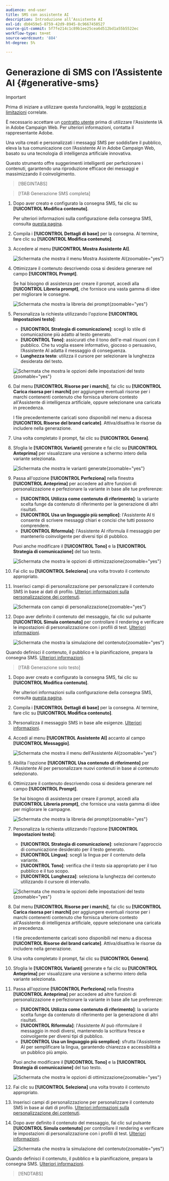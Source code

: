 ```yaml
---
audience: end-user
title: SMS con assistente AI
description: Introduzione all’Assistente AI
exl-id: db0459e5-8759-42d9-8945-8c9667450527
source-git-commit: 5f7fe214c1c89b1ee25cea6d512bd1a55b5522ec
workflow-type: tm+mt
source-wordcount: '884'
ht-degree: 5%

---
```


# Generazione di SMS con l’Assistente AI {#generative-sms}

>[!IMPORTANT]
>
>Prima di iniziare a utilizzare questa funzionalità, leggi le [protezioni e limitazioni](generative-gs.md#generative-guardrails) correlate.
></br>
>
>È necessario accettare un [contratto utente](https://www.adobe.com/legal/licenses-terms/adobe-dx-gen-ai-user-guidelines.html) prima di utilizzare l&#39;Assistente IA in Adobe Campaign Web. Per ulteriori informazioni, contatta il rappresentante Adobe.

Una volta creati e personalizzati i messaggi SMS per soddisfare il pubblico, eleva la tua comunicazione con l’Assistente AI in Adobe Campaign Web, basato su una tecnologia di intelligenza artificiale innovativa.

Questo strumento offre suggerimenti intelligenti per perfezionare i contenuti, garantendo una riproduzione efficace dei messaggi e massimizzando il coinvolgimento.

>[!BEGINTABS]

>[!TAB Generazione SMS completa]

1. Dopo aver creato e configurato la consegna SMS, fai clic su **[!UICONTROL Modifica contenuto]**.

   Per ulteriori informazioni sulla configurazione della consegna SMS, consulta [questa pagina](../sms/create-sms.md).

1. Compila i **[!UICONTROL Dettagli di base]** per la consegna. Al termine, fare clic su **[!UICONTROL Modifica contenuto]**.

1. Accedere al menu **[!UICONTROL Mostra Assistente AI]**.

   ![Schermata che mostra il menu Mostra Assistente AI](assets/sms-genai-1.png){zoomable="yes"}

1. Ottimizzare il contenuto descrivendo cosa si desidera generare nel campo **[!UICONTROL Prompt]**.

   Se hai bisogno di assistenza per creare il prompt, accedi alla **[!UICONTROL Libreria prompt]**, che fornisce una vasta gamma di idee per migliorare le consegne.

   ![Schermata che mostra la libreria dei prompt](assets/sms-genai-2.png){zoomable="yes"}

1. Personalizza la richiesta utilizzando l&#39;opzione **[!UICONTROL Impostazioni testo]**:

   * **[!UICONTROL Strategia di comunicazione]**: scegli lo stile di comunicazione più adatto al testo generato.
   * **[!UICONTROL Tono]**: assicurati che il tono dell&#39;e-mail risuoni con il pubblico. Che tu voglia essere informativo, giocoso o persuasivo, l’Assistente AI adatta il messaggio di conseguenza.
   * **Lunghezza testo**: utilizza il cursore per selezionare la lunghezza desiderata del testo.

   ![Schermata che mostra le opzioni delle impostazioni del testo](assets/sms-genai-3.png){zoomable="yes"}

1. Dal menu **[!UICONTROL Risorse per i marchi]**, fai clic su **[!UICONTROL Carica risorsa per i marchi]** per aggiungere eventuali risorse per i marchi contenenti contenuto che fornisca ulteriore contesto all&#39;Assistente di intelligenza artificiale, oppure selezionane una caricata in precedenza.

   I file precedentemente caricati sono disponibili nel menu a discesa **[!UICONTROL Risorse del brand caricate]**. Attiva/disattiva le risorse da includere nella generazione.

1. Una volta completato il prompt, fai clic su **[!UICONTROL Genera]**.

1. Sfoglia le **[!UICONTROL Varianti]** generate e fai clic su **[!UICONTROL Anteprima]** per visualizzare una versione a schermo intero della variante selezionata.

   ![Schermata che mostra le varianti generate](assets/sms-genai-4.png){zoomable="yes"}

1. Passa all&#39;opzione **[!UICONTROL Perfeziona]** nella finestra **[!UICONTROL Anteprima]** per accedere ad altre funzioni di personalizzazione e perfezionare la variante in base alle tue preferenze:

   * **[!UICONTROL Utilizza come contenuto di riferimento]**: la variante scelta funge da contenuto di riferimento per la generazione di altri risultati.
   * **[!UICONTROL Usa un linguaggio più semplice]**: l&#39;Assistente AI ti consente di scrivere messaggi chiari e concisi che tutti possono comprendere.
   * **[!UICONTROL Riformula]**: l&#39;Assistente AI riformula il messaggio per mantenerlo coinvolgente per diversi tipi di pubblico.

   Puoi anche modificare il **[!UICONTROL Tono]** e la **[!UICONTROL Strategia di comunicazione]** del tuo testo.

   ![Schermata che mostra le opzioni di ottimizzazione](assets/sms-genai-5.png){zoomable="yes"}

1. Fai clic su **[!UICONTROL Seleziona]** una volta trovato il contenuto appropriato.

1. Inserisci campi di personalizzazione per personalizzare il contenuto SMS in base ai dati di profilo. [Ulteriori informazioni sulla personalizzazione dei contenuti](../personalization/personalize.md).

   ![Schermata con campi di personalizzazione](assets/sms-genai-5.png){zoomable="yes"}

1. Dopo aver definito il contenuto del messaggio, fai clic sul pulsante **[!UICONTROL Simula contenuto]** per controllare il rendering e verificare le impostazioni di personalizzazione con i profili di test. [Ulteriori informazioni](../preview-test/preview-content.md).

   ![Schermata che mostra la simulazione del contenuto](assets/sms-genai-6.png){zoomable="yes"}

Quando definisci il contenuto, il pubblico e la pianificazione, prepara la consegna SMS. [Ulteriori informazioni](../monitor/prepare-send.md).

>[!TAB Generazione solo testo]

1. Dopo aver creato e configurato la consegna SMS, fai clic su **[!UICONTROL Modifica contenuto]**.

   Per ulteriori informazioni sulla configurazione della consegna SMS, consulta [questa pagina](../sms/create-sms.md).

1. Compila i **[!UICONTROL Dettagli di base]** per la consegna. Al termine, fare clic su **[!UICONTROL Modifica contenuto]**.

1. Personalizza il messaggio SMS in base alle esigenze. [Ulteriori informazioni](../sms/content-sms.md).

1. Accedi al menu **[!UICONTROL Assistente AI]** accanto al campo **[!UICONTROL Messaggio]**.

   ![Schermata che mostra il menu dell&#39;Assistente AI](assets/sms-text-1.png){zoomable="yes"}

1. Abilita l&#39;opzione **[!UICONTROL Usa contenuto di riferimento]** per l&#39;Assistente AI per personalizzare nuovi contenuti in base al contenuto selezionato.

1. Ottimizzare il contenuto descrivendo cosa si desidera generare nel campo **[!UICONTROL Prompt]**.

   Se hai bisogno di assistenza per creare il prompt, accedi alla **[!UICONTROL Libreria prompt]**, che fornisce una vasta gamma di idee per migliorare le campagne.

   ![Schermata che mostra la libreria dei prompt](assets/sms-text-2.png){zoomable="yes"}

1. Personalizza la richiesta utilizzando l&#39;opzione **[!UICONTROL Impostazioni testo]**:

   * **[!UICONTROL Strategia di comunicazione]**: selezionare l&#39;approccio di comunicazione desiderato per il testo generato.
   * **[!UICONTROL Lingua]**: scegli la lingua per il contenuto della variante.
   * **[!UICONTROL Tono]**: verifica che il testo sia appropriato per il tuo pubblico e il tuo scopo.
   * **[!UICONTROL Lunghezza]**: seleziona la lunghezza del contenuto utilizzando il cursore di intervallo.

   ![Schermata che mostra le opzioni delle impostazioni del testo](assets/sms-text-3.png){zoomable="yes"}

1. Dal menu **[!UICONTROL Risorse per i marchi]**, fai clic su **[!UICONTROL Carica risorsa per i marchi]** per aggiungere eventuali risorse per i marchi contenenti contenuto che fornisca ulteriore contesto all&#39;Assistente di intelligenza artificiale, oppure selezionane una caricata in precedenza.

   I file precedentemente caricati sono disponibili nel menu a discesa **[!UICONTROL Risorse del brand caricate]**. Attiva/disattiva le risorse da includere nella generazione.

1. Una volta completato il prompt, fai clic su **[!UICONTROL Genera]**.

1. Sfoglia le **[!UICONTROL Varianti]** generate e fai clic su **[!UICONTROL Anteprima]** per visualizzare una versione a schermo intero della variante selezionata.

1. Passa all&#39;opzione **[!UICONTROL Perfeziona]** nella finestra **[!UICONTROL Anteprima]** per accedere ad altre funzioni di personalizzazione e perfezionare la variante in base alle tue preferenze:

   * **[!UICONTROL Utilizza come contenuto di riferimento]**: la variante scelta funge da contenuto di riferimento per la generazione di altri risultati.
   * **[!UICONTROL Riformula]**: l&#39;Assistente AI può riformulare il messaggio in modi diversi, mantenendo la scrittura fresca e coinvolgente per diversi tipi di pubblico.
   * **[!UICONTROL Usa un linguaggio più semplice]**: sfrutta l&#39;Assistente AI per semplificare la lingua, garantendo chiarezza e accessibilità a un pubblico più ampio.

   Puoi anche modificare il **[!UICONTROL Tono]** e la **[!UICONTROL Strategia di comunicazione]** del tuo testo.

   ![Schermata che mostra le opzioni di ottimizzazione](assets/sms-text-4.png){zoomable="yes"}

1. Fai clic su **[!UICONTROL Seleziona]** una volta trovato il contenuto appropriato.

1. Inserisci campi di personalizzazione per personalizzare il contenuto SMS in base ai dati di profilo. [Ulteriori informazioni sulla personalizzazione dei contenuti](../personalization/personalize.md).

1. Dopo aver definito il contenuto del messaggio, fai clic sul pulsante **[!UICONTROL Simula contenuto]** per controllare il rendering e verificare le impostazioni di personalizzazione con i profili di test. [Ulteriori informazioni](../preview-test/preview-content.md).

   ![Schermata che mostra la simulazione del contenuto](assets/sms-text-5.png){zoomable="yes"}

Quando definisci il contenuto, il pubblico e la pianificazione, prepara la consegna SMS. [Ulteriori informazioni](../monitor/prepare-send.md).

>[!ENDTABS]